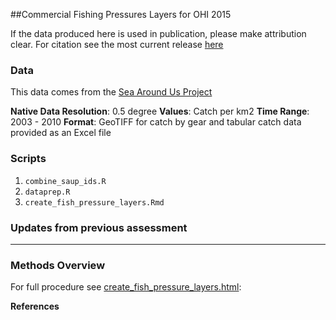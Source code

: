 ##Commercial Fishing Pressures Layers for OHI 2015

If the data produced here is used in publication, please make attribution clear. For citation see the most current release [here](https://github.com/OHI-Science/ohiprep/releases)

### Data

This data comes from the [Sea Around Us Project](http://www.seaaroundus.org/)

**Native Data Resolution**: 0.5 degree
**Values**: Catch per km2
**Time Range**: 2003 - 2010
**Format**: GeoTIFF for catch by gear and tabular catch data provided as an Excel file  

### Scripts

1. `combine_saup_ids.R`
2. `dataprep.R`
3. `create_fish_pressure_layers.Rmd`

### Updates from previous assessment

***

### Methods Overview

For full procedure see [create_fish_pressure_layers.html]():

**References**
